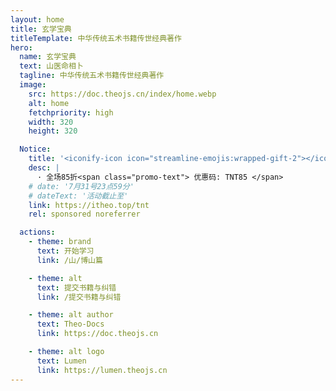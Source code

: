 ```yaml
---
layout: home
title: 玄学宝典
titleTemplate: 中华传统五术书籍传世经典著作
hero:
  name: 玄学宝典
  text: 山医命相卜
  tagline: 中华传统五术书籍传世经典著作
  image:
    src: https://doc.theojs.cn/index/home.webp
    alt: home
    fetchpriority: high
    width: 320
    height: 320

  Notice:
    title: '<iconify-icon icon="streamline-emojis:wrapped-gift-2"></iconify-icon> <span class="promo-title">TNT Cloud 新人特惠！</span>'
    desc: |
      · 全场85折<span class="promo-text"> 优惠码: TNT85 </span>
    # date: '7月31号23点59分'
    # dateText: '活动截止至'
    link: https://itheo.top/tnt
    rel: sponsored noreferrer

  actions:
    - theme: brand
      text: 开始学习
      link: /山/博山篇

    - theme: alt
      text: 提交书籍与纠错
      link: /提交书籍与纠错

    - theme: alt author
      text: Theo-Docs
      link: https://doc.theojs.cn

    - theme: alt logo
      text: Lumen
      link: https://lumen.theojs.cn
---
```


<Home />
